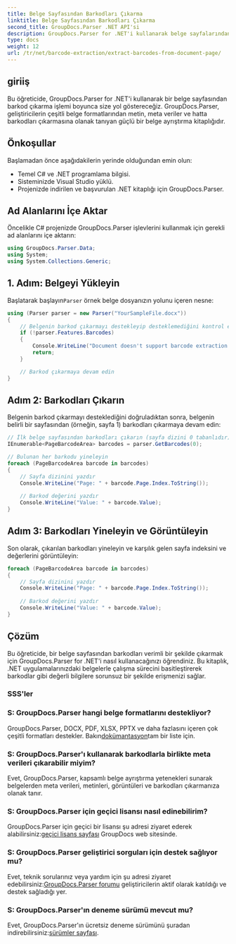 ```yaml
---
title: Belge Sayfasından Barkodları Çıkarma
linktitle: Belge Sayfasından Barkodları Çıkarma
second_title: GroupDocs.Parser .NET API'si
description: GroupDocs.Parser for .NET'i kullanarak belge sayfalarından barkodları nasıl çıkaracağınızı öğrenin. Bu eğitimde barkod çıkarma için adım adım rehberlik sağlanmaktadır.
type: docs
weight: 12
url: /tr/net/barcode-extraction/extract-barcodes-from-document-page/
---
```

## giriiş
Bu öğreticide, GroupDocs.Parser for .NET'i kullanarak bir belge sayfasından barkod çıkarma işlemi boyunca size yol göstereceğiz. GroupDocs.Parser, geliştiricilerin çeşitli belge formatlarından metin, meta veriler ve hatta barkodları çıkarmasına olanak tanıyan güçlü bir belge ayrıştırma kitaplığıdır.
## Önkoşullar

Başlamadan önce aşağıdakilerin yerinde olduğundan emin olun:
- Temel C# ve .NET programlama bilgisi.
- Sisteminizde Visual Studio yüklü.
- Projenizde indirilen ve başvurulan .NET kitaplığı için GroupDocs.Parser.
## Ad Alanlarını İçe Aktar
Öncelikle C# projenizde GroupDocs.Parser işlevlerini kullanmak için gerekli ad alanlarını içe aktarın:

```csharp
using GroupDocs.Parser.Data;
using System;
using System.Collections.Generic;
```
## 1. Adım: Belgeyi Yükleyin

 Başlatarak başlayın`Parser` örnek belge dosyanızın yolunu içeren nesne:

```csharp
using (Parser parser = new Parser("YourSampleFile.docx"))
{
    // Belgenin barkod çıkarmayı destekleyip desteklemediğini kontrol edin
    if (!parser.Features.Barcodes)
    {
        Console.WriteLine("Document doesn't support barcode extraction.");
        return;
    }

    // Barkod çıkarmaya devam edin
}
```
## Adım 2: Barkodları Çıkarın

Belgenin barkod çıkarmayı desteklediğini doğruladıktan sonra, belgenin belirli bir sayfasından (örneğin, sayfa 1) barkodları çıkarmaya devam edin:

```csharp
// İlk belge sayfasından barkodları çıkarın (sayfa dizini 0 tabanlıdır)
IEnumerable<PageBarcodeArea> barcodes = parser.GetBarcodes(0);

// Bulunan her barkodu yineleyin
foreach (PageBarcodeArea barcode in barcodes)
{
    // Sayfa dizinini yazdır
    Console.WriteLine("Page: " + barcode.Page.Index.ToString());
    
    // Barkod değerini yazdır
    Console.WriteLine("Value: " + barcode.Value);
}
```
## Adım 3: Barkodları Yineleyin ve Görüntüleyin

Son olarak, çıkarılan barkodları yineleyin ve karşılık gelen sayfa indeksini ve değerlerini görüntüleyin:

```csharp
foreach (PageBarcodeArea barcode in barcodes)
{
    // Sayfa dizinini yazdır
    Console.WriteLine("Page: " + barcode.Page.Index.ToString());
    
    // Barkod değerini yazdır
    Console.WriteLine("Value: " + barcode.Value);
}
```
## Çözüm

Bu öğreticide, bir belge sayfasından barkodları verimli bir şekilde çıkarmak için GroupDocs.Parser for .NET'i nasıl kullanacağınızı öğrendiniz. Bu kitaplık, .NET uygulamalarınızdaki belgelerle çalışma sürecini basitleştirerek barkodlar gibi değerli bilgilere sorunsuz bir şekilde erişmenizi sağlar.

### SSS'ler

### S: GroupDocs.Parser hangi belge formatlarını destekliyor?
 GroupDocs.Parser, DOCX, PDF, XLSX, PPTX ve daha fazlasını içeren çok çeşitli formatları destekler. Bakın[dokümantasyon](https://reference.groupdocs.com/parser/net/)tam bir liste için.

### S: GroupDocs.Parser'ı kullanarak barkodlarla birlikte meta verileri çıkarabilir miyim?
Evet, GroupDocs.Parser, kapsamlı belge ayrıştırma yetenekleri sunarak belgelerden meta verileri, metinleri, görüntüleri ve barkodları çıkarmanıza olanak tanır.

### S: GroupDocs.Parser için geçici lisansı nasıl edinebilirim?
 GroupDocs.Parser için geçici bir lisansı şu adresi ziyaret ederek alabilirsiniz:[geçici lisans sayfası](https://purchase.groupdocs.com/temporary-license/) GroupDocs web sitesinde.

### S: GroupDocs.Parser geliştirici sorguları için destek sağlıyor mu?
 Evet, teknik sorularınız veya yardım için şu adresi ziyaret edebilirsiniz:[GroupDocs.Parser forumu](https://forum.groupdocs.com/c/parser/17) geliştiricilerin aktif olarak katıldığı ve destek sağladığı yer.

### S: GroupDocs.Parser'ın deneme sürümü mevcut mu?
 Evet, GroupDocs.Parser'ın ücretsiz deneme sürümünü şuradan indirebilirsiniz:[sürümler sayfası](https://releases.groupdocs.com/).